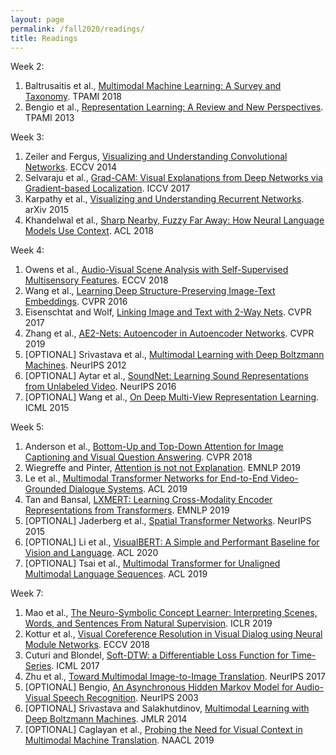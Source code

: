 ```yaml
---
layout: page
permalink: /fall2020/readings/
title: Readings
---
```


Week 2:
1. Baltrusaitis et al., [Multimodal Machine Learning: A Survey and Taxonomy](https://piazza.com/class_profile/get_resource/kcnr11wq24q6z7/keln1op3u2j5z1). TPAMI 2018
2. Bengio et al., [Representation Learning: A Review and New Perspectives](https://piazza.com/class_profile/get_resource/kcnr11wq24q6z7/keln1obkjer5ym). TPAMI 2013

Week 3:
1. Zeiler and Fergus, [Visualizing and Understanding Convolutional Networks](https://piazza.com/class_profile/get_resource/jjyt9xcoem64k5/jlvnkpiszoo26g). ECCV 2014
2. Selvaraju et al., [Grad-CAM: Visual Explanations from Deep Networks via Gradient-based Localization](https://piazza.com/class_profile/get_resource/jjyt9xcoem64k5/jlscu1vibjh3s8). ICCV 2017
3. Karpathy et al., [Visualizing and Understanding Recurrent Networks](https://arxiv.org/pdf/1506.02078.pdf). arXiv 2015
4. Khandelwal et al., [Sharp Nearby, Fuzzy Far Away: How Neural Language Models Use Context](https://arxiv.org/pdf/1805.04623.pdf). ACL 2018

Week 4:
1. Owens et al., [Audio-Visual Scene Analysis with Self-Supervised Multisensory Features](https://piazza.com/class_profile/get_resource/kcnr11wq24q6z7/kfcvzq9wixp4h5). ECCV 2018
2. Wang et al., [Learning Deep Structure-Preserving Image-Text Embeddings](https://piazza.com/class_profile/get_resource/kcnr11wq24q6z7/kfcvzks1fk13yc). CVPR 2016
3. Eisenschtat and Wolf, [Linking Image and Text with 2-Way Nets](https://piazza.com/class_profile/get_resource/kcnr11wq24q6z7/kfcvzj5yckj3wi). CVPR 2017
4. Zhang et al., [AE2-Nets: Autoencoder in Autoencoder Networks](https://piazza.com/class_profile/get_resource/kcnr11wq24q6z7/kfcvzkwln5e3yh). CVPR 2019
5. [OPTIONAL] Srivastava et al., [Multimodal Learning with Deep Boltzmann Machines](https://piazza.com/class_profile/get_resource/kcnr11wq24q6z7/kffvkrxhdf64pl). NeurIPS 2012
6. [OPTIONAL] Aytar et al., [SoundNet: Learning Sound Representations from Unlabeled Video](https://piazza.com/class_profile/get_resource/kcnr11wq24q6z7/kffvl0ij2ee56i). NeurIPS 2016
7. [OPTIONAL] Wang et al., [On Deep Multi-View Representation Learning](https://piazza.com/class_profile/get_resource/kcnr11wq24q6z7/kffvl0xi3zf56x). ICML 2015

Week 5:
1. Anderson et al., [Bottom-Up and Top-Down Attention for Image Captioning and Visual Question Answering](https://piazza.com/class_profile/get_resource/kcnr11wq24q6z7/kfmv9b4ykqt6ou). CVPR 2018
2. Wiegreffe and Pinter, [Attention is not not Explanation](https://piazza.com/class_profile/get_resource/kcnr11wq24q6z7/kfmv9jk378q774). EMNLP 2019
3. Le et al., [Multimodal Transformer Networks for End-to-End Video-Grounded Dialogue Systems](https://piazza.com/class_profile/get_resource/kcnr11wq24q6z7/kfmv97aseti6i1). ACL 2019 
4. Tan and Bansal, [LXMERT: Learning Cross-Modality Encoder Representations from Transformers](https://piazza.com/class_profile/get_resource/kcnr11wq24q6z7/kfmv96gl6at6gg). EMNLP 2019 
5. [OPTIONAL] Jaderberg et al., [Spatial Transformer Networks](https://piazza.com/class_profile/get_resource/kcnr11wq24q6z7/kfmv9lxzdpz7at). NeurIPS 2015
6. [OPTIONAL] Li et al., [VisualBERT: A Simple and Performant Baseline for Vision and Language](https://piazza.com/class_profile/get_resource/kcnr11wq24q6z7/kfmv9dtadtq6tn). ACL 2020
7. [OPTIONAL] Tsai et al., [Multimodal Transformer for Unaligned Multimodal Language Sequences](https://piazza.com/class_profile/get_resource/kcnr11wq24q6z7/kfmv9cwlllz6ra). ACL 2019

Week 7:
1. Mao et al., [The Neuro-Symbolic Concept Learner: Interpreting Scenes, Words, and Sentences From Natural Supervision](https://arxiv.org/pdf/1904.12584.pdf). ICLR 2019
2. Kottur et al., [Visual Coreference Resolution in Visual Dialog using Neural Module Networks](https://arxiv.org/pdf/1809.01816.pdf). ECCV 2018
3. Cuturi and Blondel, [Soft-DTW: a Differentiable Loss Function for Time-Series](https://arxiv.org/pdf/1703.01541.pdf). ICML 2017
4. Zhu et al., [Toward Multimodal Image-to-Image Translation](https://papers.nips.cc/paper/6650-toward-multimodal-image-to-image-translation.pdf). NeurIPS 2017
5. [OPTIONAL] Bengio, [An Asynchronous Hidden Markov Model for Audio-Visual Speech Recognition](https://papers.nips.cc/paper/2301-an-asynchronous-hidden-markov-model-for-audio-visual-speech-recognition.pdf). NeurIPS 2003
6. [OPTIONAL] Srivastava and Salakhutdinov, [Multimodal Learning with Deep Boltzmann Machines](https://jmlr.org/papers/volume15/srivastava14b/srivastava14b.pdf). JMLR 2014
7. [OPTIONAL] Caglayan et al., [Probing the Need for Visual Context in Multimodal Machine Translation](https://www.aclweb.org/anthology/N19-1422.pdf). NAACL 2019

